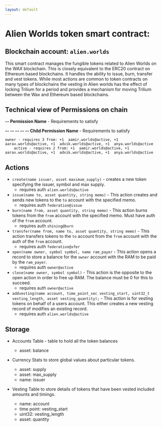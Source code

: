 ```yaml
---
layout: default
---
```


# **Alien Worlds token** smart contract:
## Blockchain account: `alien.worlds`

This smart contract manages the fungible tokens related to Alien Worlds on the WAX blockchain. This is closely equivalent to the ERC20 contract on Ethereum based blockchains. It handles the ability to issue, burn, transfer and vest tokens. While most actions are common to token contracts on many types of blockchains the vesting in Alien worlds has the effect of locking Trilium for a period and provides a mechanism for moving Trilium between the Wax and Ethereum based blockchains.
## Technical view of Permissions on chain
**-- Permission Name** - Requirements to satisfy  

**-- -- -- -- -- Child Permission Name** - Requirements to satisfy

    owner - requires 3 from: +1  aamir.worlds@active, +1  aarav.worlds@active, +1  advik.worlds@active, +1  anya.worlds@active
        active - requires 2 from: +1  aamir.worlds@active, +1  aarav.worlds@active, +1  advik.worlds@active, +1  anya.worlds@active


## Actions

* `create(name issuer, asset maximum_supply)` - creates a new token specifying the issuer, symbol and max supply.
  * requires auth `alien.worlds@active`
* `issue(name to, asset quantity, string memo)` - This action creates and sends new tokens to the `to` account with the specified memo.
  * requires auth `federation@issue`
* `burn(name from, asset quantity, string memo)` - This action burns tokens from the `from` account with the specified memo. Must have auth of the `from` account.
  * requires auth `shining@burn`
* `transfer(name from, name to, asset quantity, string memo)` - This action transfers tokens to the `to` account from the `from` account with the auth of the `from` account.
  * requires auth `federation@xfer`
* `open(name owner, symbol symbol, name ram_payer` - This action opens a record to store a balance for the `owner` account with the RAM to be paid by the `ram_payer`.
  * requires auth `owner@active`
* `close(name owner, symbol symbol)` - This action is the opposite to the open action in order to free up RAM. The balance must be 0 for this to succeed.
  * requires auth `owner@active`
* `addvesting(name account, time_point_sec vesting_start, uint32_t vesting_length, asset vesting_quantity);` - This action is for vesting tokens on behalf of a users account. This either creates a new vesting record of modifies an existing record.
  * requires auth `alien.worlds@active`

## Storage

* Accounts Table - table to hold all the token balances
    * asset: balance

* Currency Stats to store global values about particular tokens.
    * asset: supply
    * asset: max_supply
    * name: issuer

* Vesting Table to store details of tokens that have been vested included amounts and timings.
    * name: account
    * time point: vesting_start
    * uint32: vesting_length
    * asset: quantity